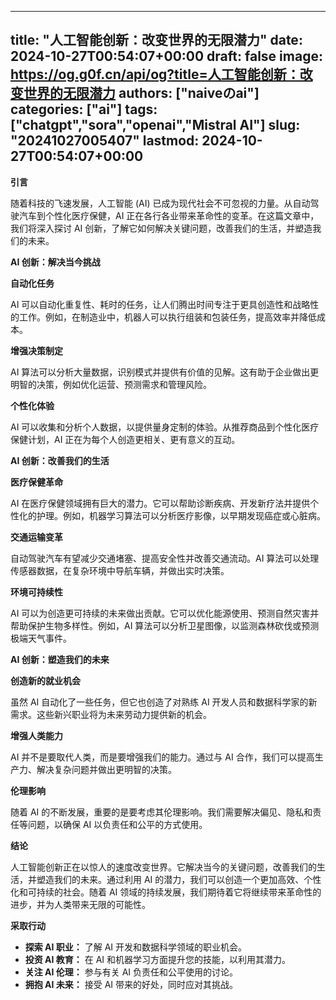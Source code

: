 
---
title: "人工智能创新：改变世界的无限潜力"
date: 2024-10-27T00:54:07+00:00
draft: false
image: https://og.g0f.cn/api/og?title=人工智能创新：改变世界的无限潜力
authors: ["naiveのai"]
categories: ["ai"]
tags: ["chatgpt","sora","openai","Mistral AI"]
slug: "20241027005407"
lastmod: 2024-10-27T00:54:07+00:00
---
**引言**

随着科技的飞速发展，人工智能 (AI) 已成为现代社会不可忽视的力量。从自动驾驶汽车到个性化医疗保健，AI 正在各行各业带来革命性的变革。在这篇文章中，我们将深入探讨 AI 创新，了解它如何解决关键问题，改善我们的生活，并塑造我们的未来。

**AI 创新：解决当今挑战**

**自动化任务**

AI 可以自动化重复性、耗时的任务，让人们腾出时间专注于更具创造性和战略性的工作。例如，在制造业中，机器人可以执行组装和包装任务，提高效率并降低成本。

**增强决策制定**

AI 算法可以分析大量数据，识别模式并提供有价值的见解。这有助于企业做出更明智的决策，例如优化运营、预测需求和管理风险。

**个性化体验**

AI 可以收集和分析个人数据，以提供量身定制的体验。从推荐商品到个性化医疗保健计划，AI 正在为每个人创造更相关、更有意义的互动。

**AI 创新：改善我们的生活**

**医疗保健革命**

AI 在医疗保健领域拥有巨大的潜力。它可以帮助诊断疾病、开发新疗法并提供个性化的护理。例如，机器学习算法可以分析医疗影像，以早期发现癌症或心脏病。

**交通运输变革**

自动驾驶汽车有望减少交通堵塞、提高安全性并改善交通流动。AI 算法可以处理传感器数据，在复杂环境中导航车辆，并做出实时决策。

**环境可持续性**

AI 可以为创造更可持续的未来做出贡献。它可以优化能源使用、预测自然灾害并帮助保护生物多样性。例如，AI 算法可以分析卫星图像，以监测森林砍伐或预测极端天气事件。

**AI 创新：塑造我们的未来**

**创造新的就业机会**

虽然 AI 自动化了一些任务，但它也创造了对熟练 AI 开发人员和数据科学家的新需求。这些新兴职业将为未来劳动力提供新的机会。

**增强人类能力**

AI 并不是要取代人类，而是要增强我们的能力。通过与 AI 合作，我们可以提高生产力、解决复杂问题并做出更明智的决策。

**伦理影响**

随着 AI 的不断发展，重要的是要考虑其伦理影响。我们需要解决偏见、隐私和责任等问题，以确保 AI 以负责任和公平的方式使用。

**结论**

人工智能创新正在以惊人的速度改变世界。它解决当今的关键问题，改善我们的生活，并塑造我们的未来。通过利用 AI 的潜力，我们可以创造一个更加高效、个性化和可持续的社会。随着 AI 领域的持续发展，我们期待着它将继续带来革命性的进步，并为人类带来无限的可能性。

**采取行动**

* **探索 AI 职业：** 了解 AI 开发和数据科学领域的职业机会。
* **投资 AI 教育：** 在 AI 和机器学习方面提升您的技能，以利用其潜力。
* **关注 AI 伦理：** 参与有关 AI 负责任和公平使用的讨论。
* **拥抱 AI 未来：** 接受 AI 带来的好处，同时应对其挑战。